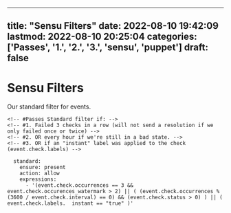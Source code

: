 
---
title: "Sensu Filters"
date: 2022-08-10 19:42:09
lastmod: 2022-08-10 20:25:04
categories: ['Passes', '1.', '2.', '3.', 'sensu', 'puppet']
draft: false
---


# Sensu Filters
Our standard filter for events.

```
<!-- #Passes Standard filter if: -->
<!-- #1. Failed 3 checks in a row (will not send a resolution if we only failed once or twice) -->
<!-- #2. OR every hour if we're still in a bad state. -->
<!-- #3. OR if an "instant" label was applied to the check (event.check.labels) -->

  standard:
    ensure: present
    action: allow
    expressions:
      - '(event.check.occurrences == 3 && event.check.occurences_watermark > 2) || ( (event.check.occurrences % (3600 / event.check.interval) == 0) && (event.check.status > 0) ) || ( event.check.labels.  instant == "true" )'
```

<!-- #public #sensu #puppet -->

<!-- {BearID:64518DC9-5600-455F-8FD4-3A4552ADAFBA-51307-000023552418F5C0} -->
